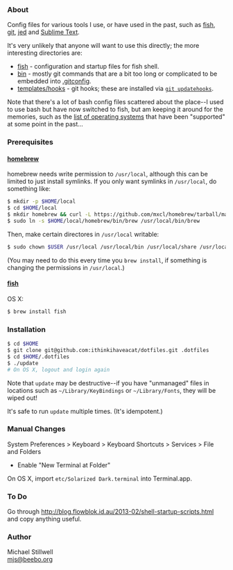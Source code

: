 ### About

Config files for various tools I use, or have used in the past, such as [fish](http://fishshell.com/), [git](http://git-scm.com/), [jed](http://www.jedsoft.org/jed/) and [Sublime Text](http://www.sublimetext.com/).

It's very unlikely that anyone will want to use this directly; the more interesting directories are:

* [fish](fish) - configuration and startup files for fish shell.
* [bin](bin) - mostly git commands that are a bit too long or complicated to be embedded into [.gitconfig](home/.gitconfig).
* [templates/hooks](templates/hooks) - git hooks; these are installed via [`git updatehooks`](bin/git-updatehooks).

Note that there's a lot of bash config files scattered about the place--I used to use bash but have now switched to fish, but am keeping it around for the memories, such as the [list of operating systems](unix) that have been "supported" at some point in the past...

### Prerequisites

#### [homebrew](http://brew.sh/)

homebrew needs write permission to `/usr/local`, although this can be limited to just install symlinks. If you only want symlinks in `/usr/local`, do something like:

````sh
$ mkdir -p $HOME/local
$ cd $HOME/local
$ mkdir homebrew && curl -L https://github.com/mxcl/homebrew/tarball/master | tar xz --strip 1 -C homebrew
$ sudo ln -s $HOME/local/homebrew/bin/brew /usr/local/bin/brew
````

Then, make certain directores in `/usr/local` writable:

````sh
$ sudo chown $USER /usr/local /usr/local/bin /usr/local/share /usr/local/etc /usr/local/share/man
````

(You may need to do this every time you `brew install`, if something is changing the permissions in `/usr/local`.)

#### [fish](http://fishshell.com/)

OS X:

````sh
$ brew install fish
````

### Installation

````sh
$ cd $HOME
$ git clone git@github.com:ithinkihaveacat/dotfiles.git .dotfiles
$ cd $HOME/.dotfiles
$ ./update
# On OS X, logout and login again
````

Note that `update` may be destructive--if you have "unmanaged" files in
locations such as `~/Library/KeyBindings` or `~/Library/Fonts`, they
will be wiped out!

It's safe to run `update` multiple times.  (It's idempotent.)

### Manual Changes

System Preferences > Keyboard > Keyboard Shortcuts > Services > File and Folders

* Enable "New Terminal at Folder"

On OS X, import `etc/Solarized Dark.terminal` into Terminal.app.

### To Do

Go through
<http://blog.flowblok.id.au/2013-02/shell-startup-scripts.html> and
copy anything useful.

### Author

Michael Stillwell<br/>
mjs@beebo.org
